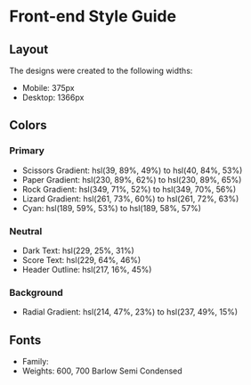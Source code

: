 # Front-end Style Guide

## Layout

The designs were created to the following widths:

- Mobile: 375px
- Desktop: 1366px

## Colors

### Primary

- Scissors Gradient: hsl(39, 89%, 49%) to hsl(40, 84%, 53%)
- Paper Gradient: hsl(230, 89%, 62%) to hsl(230, 89%, 65%)
- Rock Gradient: hsl(349, 71%, 52%) to hsl(349, 70%, 56%)
- Lizard Gradient: hsl(261, 73%, 60%) to hsl(261, 72%, 63%)
- Cyan: hsl(189, 59%, 53%) to hsl(189, 58%, 57%)

### Neutral

- Dark Text: hsl(229, 25%, 31%)
- Score Text: hsl(229, 64%, 46%)
- Header Outline: hsl(217, 16%, 45%)

### Background

- Radial Gradient: hsl(214, 47%, 23%) to hsl(237, 49%, 15%)

## Fonts

- Family: [](https://fonts.google.com/specimen/Barlow+Semi+Condensed)
- Weights: 600, 700
Barlow Semi Condensed